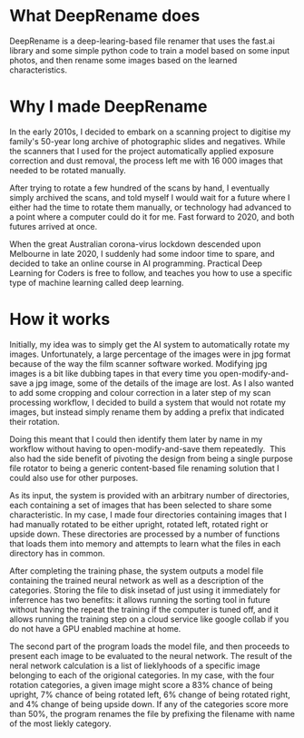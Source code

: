 # What DeepRename does

DeepRename is a deep-learing-based file renamer that uses the fast.ai library and some simple python code to train a model based on some input photos, and then rename some images based on the learned characteristics.

# Why I made DeepRename

In the early 2010s, I decided to embark on a scanning project to digitise my family's 50-year long archive of photographic slides and negatives.
While the scanners that I used for the project automatically applied exposure correction and dust removal, the process left me with 16 000 images that needed to be rotated manually.

After trying to rotate a few hundred of the scans by hand, I eventually simply archived the scans, and told myself I would wait for a future where I either had the time to rotate them manually, or technology had advanced to a point where a computer could do it for me.
Fast forward to 2020, and both futures arrived at once. 

When the great Australian corona-virus lockdown descended upon Melbourne in late 2020, I suddenly had some indoor time to spare, and decided to take an online course in AI programming. Practical Deep Learning for Coders is free to follow, and teaches you how to use a specific type of machine learning called deep learning.

# How it works
Initially, my idea was to simply get the AI system to automatically rotate my images. Unfortunately, a large percentage of the images were in jpg format because of the way the film scanner software worked. Modifying jpg images is a bit like dubbing tapes in that every time you open-modify-and-save a jpg image, some of the details of the image are lost.
As I also wanted to add some cropping and colour correction in a later step of my scan processing workflow, I decided to build a system that would not rotate my images, but instead simply rename them by adding a prefix that indicated their rotation. 

Doing this meant that I could then identify them later by name in my workflow without having to open-modify-and-save them repeatedly. 
This also had the side benefit of pivoting the design from being a single purpose file rotator to being a generic content-based file renaming solution that I could also use for other purposes.

As its input, the system is provided with an arbitrary number of directories, each containing a set of images that has been selected to share some characteristic. In my case, I made four directories containing images that I had manually rotated to be either upright, rotated left, rotated right or upside down.
These directories are processed by a number of functions that loads them into memory and attempts to learn what the  files in each directory has in common.

After completing the training phase, the system outputs a model file containing the trained neural network as well as a description of the categories. Storing the file to disk insetad of just using it immediately for inferrence has two benefits: it allows running the sorting tool in future without having the repeat the training if the computer is tuned off, and it allows running the training step on a cloud service like google collab if you do not have a GPU enabled machine at home.

The second part of the program loads the model file, and then proceeds to present each image to be evaluated to the neural network. The result of the neral network calculation is a list of lieklyhoods of a specific image belonging to each of the origional categories. In my case, with the four rotation categories, a given image might score a 83% chance of being upright, 7% chance of being rotated left, 6% change of being rotated right, and 4% change of being upside down. If any of the categories score more than 50%, the program renames the file by prefixing the filename with name of the most liekly category.

